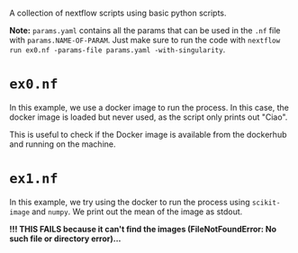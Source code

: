 A collection of nextflow scripts using basic python scripts.

**Note:** `params.yaml` contains all the params that can be used in the `.nf` file with `params.NAME-OF-PARAM`. Just make sure to run the code with `nextflow run ex0.nf -params-file params.yaml -with-singularity`.

# `ex0.nf`

In this example, we use a docker image to run the process. In this case, the docker image is loaded but never used, as the script only prints out "Ciao".

This is useful to check if the Docker image is available from the dockerhub and running on the machine.

# `ex1.nf`

In this example, we try using the docker to run the process using `scikit-image` and `numpy`.
We print out the mean of the image as stdout.

**!!! THIS FAILS because it can't find the images (FileNotFoundError: No such file or directory error)...**

